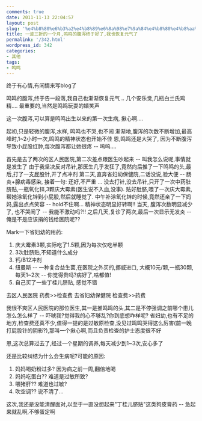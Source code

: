 ```yaml
---
comments: true
date: 2011-11-13 22:04:57
layout: post
slug: '%e4%b8%80%e6%b3%a2%e4%b8%89%e6%8a%98%e7%9a%84%e4%b8%80%e4%b8%aa%e6%9c%88%e9%b8%a3%e9%b8%a3%e7%9a%84%e8%85%b9%e6%b3%bb%e7%bb%88%e4%ba%8e%e5%a5%bd%e4%ba%86%e6%88%91%e4%b9%9f%e6%81%a2%e5%a4%8d%e5%85%83'
title: 一波三折的一个月,鸣鸣的腹泻终于好了,我也恢复元气了
permalink: '/342.html'
wordpress_id: 342
categories:
- 其他
tags:
- 鸣鸣
---
```


终于有心情,有闲情来写blog了

鸣鸣的腹泻,终于告一段落,我自己也渐渐恢复元气 .. 几个安乐觉,几瓶白兰氏鸡精.... 最重要的,当然是鸣鸣玩耍的嬉笑声

这一次腹泻,可以算是鸣鸣出生以来的第一次生病, 揪心啊....

起初,只是轻微的腹泻,水样, 鸣鸣也不哭,也不闹
渐渐地,腹泻的次数不断增加,最高峰时,1~2小时一次,鸣鸣的精神状态也开始不佳
恩,鸣鸣还是大哭了, 因为不断腹泻导致小屁股红肿,每次腹泻都让她很疼 -- 呜呜....

首先是去了两次的区人民医院,第二次差点跟医生吵起来 -- 叫我怎么说呢,事情就是发生了
  由于我坚决反对吊针,那医生几乎发狂了,竟然向后推了一下鸣鸣的头,最后,打了一支屁股针,开了点冲剂
  第二天,直奔省妇幼保健院,二话没说,验大便 -- 肠炎+腺病毒感染, 接着一句: 还好,不严重 ... 没去打针,没去吊针,只开了一次中药肚脐贴,一瓶氧化锌,3颗庆大霉素(医生说不入血,没事). 贴好肚脐,喂了一次庆大霉素,帮她涂氧化锌到小屁股,然后就睡觉了. 中午补涂氧化锌的时候,竟然还亲了一下妈妈,露出点点笑容 -- hold不住啊... 精神状态明显好转啊!! 当天, 腹泻次数明显减少了, 也不哭闹了 -- 我能不激动吗?!!
  之后几天,复诊了两次,最后一次显示无发炎 -- 俺是不是应该捐的钱给医院呢??

Mark一下省妇幼的用药:
1. 庆大霉素3颗,实际吃了1.5颗,因为每次仅吃半颗
2. 3次肚脐贴,不知道什么成分
3. 钙/B12冲剂
4. 纽曼斯 -- 一种复合益生菌,在医院之外买的,挪威进口, 大概10元/颗,一瓶30颗,每天1~2次 -- 你觉得贵吗?病好了,啥都值!
5. 自己买了一些丁桂儿脐贴, 感觉不错

去区人民医院    药费>>检查费
去省妇幼保健院  检查费>>药费

我很不爽区人民医院的那位医生,其一是推鸣鸣的头,其二是不停强调之前哪个患儿怎么怎么样了 -- 吓唬我?觉得我的心不够乱?你到底想咋样呢?
省妇幼,也有不足的地方,检查费还真不少,值得一提的是过敏原检查,没见过鸣鸣哭得这么厉害(前一晚打屁股针的阴影?),那叫一个揪心啊,而且负责检查的护士态度很不好

恩,这次总算过去了,经过一个星期的调养,每天减少到1~3次,安心多了

还是比较纠结为什么会生病呢?可能的原因:
  1. 妈妈喝奶粉过多? 因为病之前一周,翻倍地喝
  2. 妈妈吃蛋白?? 难道是过敏所致?
  3. 喂猪肝?? 难道也过敏?
  4. 吹空调?? 说不清了...

这次,我还是没能清醒面对,以至于一直没想起来"丁桂儿脐贴"这类狗皮膏药 -- 急起来就乱啊,不够蛋定啊
